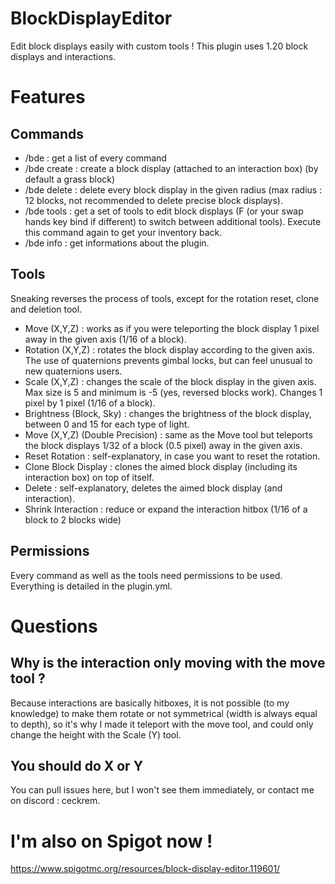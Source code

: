 # BlockDisplayEditor
Edit block displays easily with custom tools !
This plugin uses 1.20 block displays and interactions.

# Features
## Commands
- /bde : get a list of every command
- /bde create <block> : create a block display (attached to an interaction box) (by default a grass block)
- /bde delete <radius> : delete every block display in the given radius (max radius : 12 blocks, not recommended to delete precise block displays).
- /bde tools : get a set of tools to edit block displays (F (or your swap hands key bind if different) to switch between additional tools). Execute this command again to get your inventory back.
- /bde info : get informations about the plugin.

## Tools
Sneaking reverses the process of tools, except for the rotation reset, clone and deletion tool.
- Move (X,Y,Z) : works as if you were teleporting the block display 1 pixel away in the given axis (1/16 of a block).
- Rotation (X,Y,Z) : rotates the block display according to the given axis. The use of quaternions prevents gimbal locks, but can feel unusual to new quaternions users.
- Scale (X,Y,Z) : changes the scale of the block display in the given axis. Max size is 5 and minimum is -5 (yes, reversed blocks work). Changes 1 pixel by 1 pixel (1/16 of a block).
- Brightness (Block, Sky) : changes the brightness of the block display, between 0 and 15 for each type of light.
- Move (X,Y,Z) (Double Precision) : same as the Move tool but teleports the block displays 1/32 of a block (0.5 pixel) away in the given axis.
- Reset Rotation : self-explanatory, in case you want to reset the rotation.
- Clone Block Display : clones the aimed block display (including its interaction box) on top of itself.
- Delete : self-explanatory, deletes the aimed block display (and interaction).
- Shrink Interaction : reduce or expand the interaction hitbox (1/16 of a block to 2 blocks wide)

## Permissions
Every command as well as the tools need permissions to be used. Everything is detailed in the plugin.yml.

# Questions
## Why is the interaction only moving with the move tool ?
Because interactions are basically hitboxes, it is not possible (to my knowledge) to make them rotate or not symmetrical (width is always equal to depth), so it's why I made it teleport with the move tool, and could only change the height with the Scale (Y) tool.

## You should do X or Y
You can pull issues here, but I won't see them immediately, or contact me on discord : ceckrem.

# I'm also on Spigot now !
https://www.spigotmc.org/resources/block-display-editor.119601/
